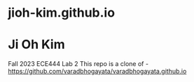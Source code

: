 # jioh-kim.github.io

# Ji Oh Kim
Fall 2023 ECE444 Lab 2
This repo is a clone of - https://github.com/varadbhogayata/varadbhogayata.github.io
